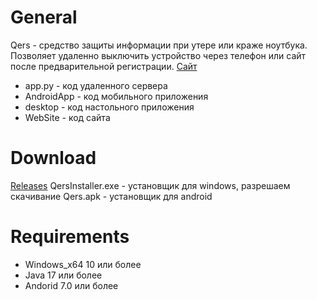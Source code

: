 # General

Qers - средство защиты информации при утере или краже ноутбука. Позволяет удаленно выключить устройство через телефон или сайт после предварительной регистрации. [Сайт](http://62.217.176.242:8000/)
* app.py -  код удаленного сервера
* AndroidApp - код мобильного приложения
* desktop - код настольного приложения
* WebSite - код сайта


# Download

[Releases](https://github.com/RansomDark/Qers/releases)
QersInstaller.exe - установщик для windows, разрешаем скачивание
Qers.apk - установщик для android

# Requirements
  
* Windows_x64 10 или более
* Java 17 или более
* Andorid 7.0 или более
